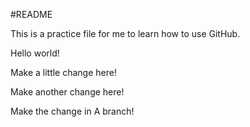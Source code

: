#README

This is a practice file for me to learn how to use GitHub.

Hello world!

Make a little change here!

Make another change here!

Make the change in A branch!